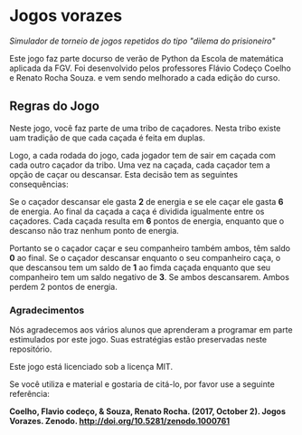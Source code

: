 # Jogos vorazes


*Simulador de torneio de jogos repetidos do tipo "dilema do prisioneiro"*

Este jogo faz parte docurso de verão de Python da Escola de matemática aplicada da FGV.
Foi desenvolvido pelos professores Flávio Codeço Coelho e Renato Rocha Souza. e vem sendo melhorado a cada edição do curso.



## Regras do Jogo

Neste jogo, você faz parte de uma tribo de caçadores. Nesta tribo existe uam tradição de que cada caçada é feita em duplas.

Logo, a cada rodada do jogo, cada jogador tem de sair em caçada com cada outro caçador da tribo. Uma vez na caçada, cada caçador tem a opção de caçar ou descansar. Esta decisão tem as seguintes consequências: 
 
 Se o caçador descansar ele gasta **2** de energia e se ele caçar ele gasta **6** de energia. Ao final da caçada a caça é dividida igualmente entre os caçadores. Cada caçada resulta em **6** pontos de energia, enquanto que o descanso não traz nenhum ponto de energia.
 
 Portanto se o caçador caçar e seu companheiro também ambos, têm saldo **0** ao final. Se o caçador descansar enquanto o seu companheiro caça, o que descansou tem um saldo de **1** ao fimda caçada enquanto que seu companheiro tem um saldo negativo de **3**. Se ambos descansarem. Ambos perdem 2 pontos de energia.


### Agradecimentos

Nós agradecemos aos vários alunos que aprenderam a programar em parte estimulados por este jogo.
Suas estratégias estão preservadas neste repositório.

Este jogo está licenciado sob a licença MIT.

Se você utiliza e material e gostaria de citá-lo, por favor use a seguinte referência:

**Coelho, Flavio codeço, & Souza, Renato Rocha. (2017, October 2). Jogos Vorazes. Zenodo. http://doi.org/10.5281/zenodo.1000761** 
